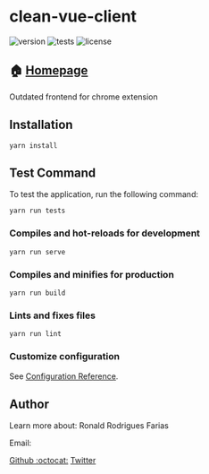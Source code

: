 # clean-vue-client

![version](https://img.shields.io/badge/clean_vue_client-0.0.1-brightgreen.svg)  ![tests](https://img.shields.io/badge/tests-failing-red.svg) ![license](https://img.shields.io/badge/license-MIT-green.svg)

## :house: [Homepage]()
Outdated frontend for chrome extension


## Installation

    yarn install

## Test Command
To test the application, run the following command:

    yarn run tests


### Compiles and hot-reloads for development
```
yarn run serve
```

### Compiles and minifies for production
```
yarn run build
```

### Lints and fixes files
```
yarn run lint
```

### Customize configuration
See [Configuration Reference](https://cli.vuejs.org/config/).


## Author
Learn more about: Ronald Rodrigues Farias

Email: 

[Github :octocat:](https://github.com/ronald-tr)
[Twitter](https://twitter.com/)
